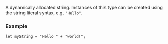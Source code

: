 A dynamically allocated string. Instances of this type can be created using the string literal syntax, e.g. `"Hello"`.

### Example

```
let myString = "Hello " + "world!";
```

